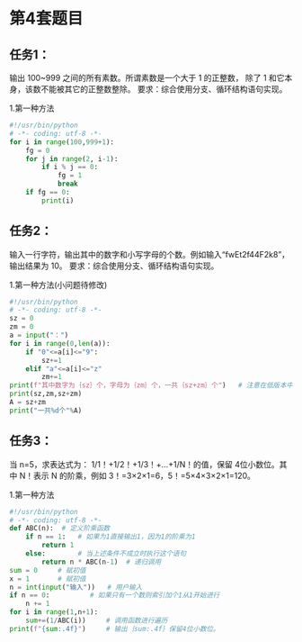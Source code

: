 # 第4套题目
## 任务1：
输出 100~999 之间的所有素数。所谓素数是一个大于 1 的正整数， 除了 1 和它本身，该数不能被其它的正整数整除。
要求：综合使用分支、循环结构语句实现。

1.第一种方法
```python
#!/usr/bin/python 
# -*- coding: utf-8 -*-
for i in range(100,999+1):
    fg = 0
    for j in range(2, i-1):
        if i % j == 0:
            fg = 1
            break
    if fg == 0:
        print(i)
```

## 任务2：
输入一行字符，输出其中的数字和小写字母的个数。例如输入“fwEt2f44F2k8”， 输出结果为 10。
要求：综合使用分支、循环结构语句实现。

1.第一种方法(小问题待修改)
```python
#!/usr/bin/python 
# -*- coding: utf-8 -*-
sz = 0
zm = 0
a = input("：")
for i in range(0,len(a)):
    if "0"<=a[i]<="9":
        sz+=1
    elif "a"<=a[i]<="z"
        zm+=1
print(f"其中数字为｛sz｝个，字母为｛zm｝个，一共｛sz+zm｝个")   # 注意在低版本中不适用print(f"{}")
print(sz,zm,sz+zm)
A = sz+zm
print("一共%d个"%A)
```

## 任务3：
当 n=5，求表达式为： 1/1！+1/2！+1/3！+…+1/N！的值，保留 4位小数位。其中 N！表示 N 的阶乘，例如 3！=3×2×1=6，5！=5×4×3×2×1=120。

1.第一种方法
```python
#!/usr/bin/python 
# -*- coding: utf-8 -*-
def ABC(n):  # 定义阶乘函数
    if n == 1:   # 如果为1直接输出1，因为1的阶乘为1
        return 1
    else:        # 当上述条件不成立时执行这个语句
        return n * ABC(n-1)  # 递归调用
sum = 0     # 赋初值
x = 1       # 赋初值
n = int(input("输入"))   # 用户输入
if n == 0:          # 如果只有一个数则索引加个1从1开始进行
    n += 1
for i in range(1,n+1):
    sum+=(1/ABC(i))     # 调用函数进行遍历
print(f"{sum:.4f}")     # 输出｛sum:.4f｝保留4位小数位。
```
